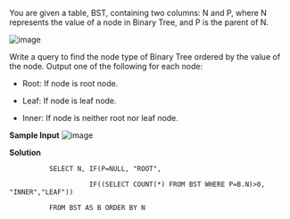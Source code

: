 You are given a table, BST, containing two columns: N and P, where N represents the value of a node in Binary Tree, and P is the parent of N.

![image](https://github.com/AnjaliMizJ/HackerRank-SQL/assets/31090029/67fa8daa-0e89-4d2e-a47e-5c59859e1a75)

Write a query to find the node type of Binary Tree ordered by the value of the node. Output one of the following for each node:

- Root: If node is root node.

- Leaf: If node is leaf node.

- Inner: If node is neither root nor leaf node.
  
**Sample Input**
![image](https://github.com/AnjaliMizJ/HackerRank-SQL/assets/31090029/15fdbb38-4c58-4b35-a080-38333002760a)

**Solution**

  
              SELECT N, IF(P=NULL, "ROOT", 

                        IF((SELECT COUNT(*) FROM BST WHERE P=B.N)>0, "INNER","LEAF")) 
                        
              FROM BST AS B ORDER BY N

